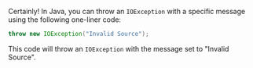 Certainly! In Java, you can throw an `IOException` with a specific message using the following one-liner code:

```java
throw new IOException("Invalid Source");
```

This code will throw an `IOException` with the message set to "Invalid Source".